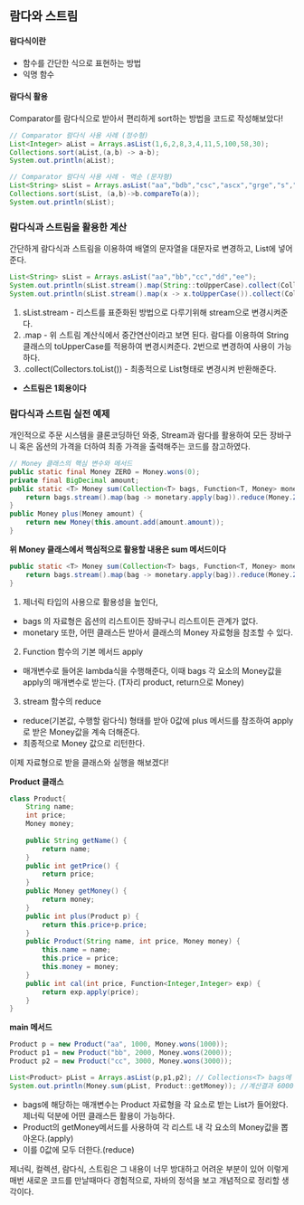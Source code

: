 ## 람다와 스트림
#### 람다식이란
* 함수를 간단한 식으로 표현하는 방법
* 익명 함수

#### 람다식 활용
Comparator를 람다식으로 받아서 편리하게 sort하는 방법을 코드로 작성해보았다!

```java
// Comparator 람다식 사용 사례 (정수형)
List<Integer> aList = Arrays.asList(1,6,2,8,3,4,11,5,100,58,30);
Collections.sort(aList,(a,b) -> a-b);
System.out.println(aList);

// Comparator 람다식 사용 사례 - 역순 (문자형)
List<String> sList = Arrays.asList("aa","bdb","csc","ascx","grge","s","a","bb","cdc");
Collections.sort(sList, (a,b)->b.compareTo(a));
System.out.println(sList);
```

### 람다식과 스트림을 활용한 계산

간단하게 람다식과 스트림을 이용하여 배열의 문자열을 대문자로 변경하고, List에 넣어준다.

```java
List<String> sList = Arrays.asList("aa","bb","cc","dd","ee");
System.out.println(sList.stream().map(String::toUpperCase).collect(Collectors.toList())); // 1. 출력 [AA, BB, CC, DD, EE]
System.out.println(sList.stream().map(x -> x.toUpperCase()).collect(Collectors.toList())); // 2. 출력 [AA, BB, CC, DD, EE], 위 작성문과 동일
```
1. sList.stream - 리스트를 표준화된 방법으로 다루기위해 stream으로 변경시켜준다.
2. .map - 위 스트림 계산식에서 중간연산이라고 보면 된다. 람다를 이용하여 String 클래스의 toUpperCase를 적용하여 변경시켜준다. 2번으로 변경하여 사용이 가능하다.
3. .collect(Collectors.toList()) - 최종적으로 List형태로 변경시켜 반환해준다. 

* **스트림은 1회용이다**

### 람다식과 스트림 실전 예제

개인적으로 주문 시스템을 클론코딩하던 와중, Stream과 람다를 활용하여 모든 장바구니 혹은 옵션의 가격을 더하여 최종 가격을 출력해주는 코드를 참고하였다.

```java
// Money 클래스의 핵심 변수와 메서드
public static final Money ZERO = Money.wons(0);
private final BigDecimal amount;
public static <T> Money sum(Collection<T> bags, Function<T, Money> monetary) {
    return bags.stream().map(bag -> monetary.apply(bag)).reduce(Money.ZERO, Money::plus);
}
public Money plus(Money amount) {
    return new Money(this.amount.add(amount.amount));
}
```

**위 Money 클래스에서 핵심적으로 활용할 내용은 sum 메서드이다**
```java
public static <T> Money sum(Collection<T> bags, Function<T, Money> monetary) {
    return bags.stream().map(bag -> monetary.apply(bag)).reduce(Money.ZERO, Money::plus);
}
```

1. 제너릭 타입의 사용으로 활용성을 높인다, 
 * bags 의 자료형은 옵션의 리스트이든 장바구니 리스트이든 관계가 없다. 
 * monetary 또한, 어떤 클래스든 받아서 클래스의 Money 자료형을 참조할 수 있다.

2. Function 함수의 기본 메서드 apply
 * 매개변수로 들어온 lambda식을 수행해준다, 이때 bags 각 요소의 Money값을 apply의 매개변수로 받는다. (T자리 product, return으로 Money)

3. stream 함수의 reduce
 * reduce(기본값, 수행할 람다식) 형태를 받아 0값에 plus 메서드를 참조하여 apply로 받은 Money값을 계속 더해준다.
 * 최종적으로 Money 값으로 리턴한다.

이제 자료형으로 받을 클래스와 실행을 해보겠다!

**Product 클래스**
```java
class Product{
	String name;
	int price;
	Money money;
	
	public String getName() {
		return name;
	}
	public int getPrice() {
		return price;
	}
	public Money getMoney() {
		return money;
	}
	public int plus(Product p) {
		return this.price+p.price;
	}
	public Product(String name, int price, Money money) {
		this.name = name;
		this.price = price;
		this.money = money;
	}
	public int cal(int price, Function<Integer,Integer> exp) {
		return exp.apply(price);
	}
}
```

**main 메서드**
```java
Product p = new Product("aa", 1000, Money.wons(1000));
Product p1 = new Product("bb", 2000, Money.wons(2000));
Product p2 = new Product("cc", 3000, Money.wons(3000));

List<Product> pList = Arrays.asList(p,p1,p2); // Collections<T> bags에 해당하는 값
System.out.println(Money.sum(pList, Product::getMoney)); //계산결과 6000원이 나온다.
```
* bags에 해당하는 매개변수는 Product 자료형을 각 요소로 받는 List가 들어왔다. 제너릭 덕분에 어떤 클래스든 활용이 가능하다.
* Product의 getMoney메서드를 사용하여 각 리스트 내 각 요소의 Money값을 뽑아온다.(apply)
* 이를 0값에 모두 더한다.(reduce)

제너릭, 컬렉션, 람다식, 스트림은 그 내용이 너무 방대하고 어려운 부분이 있어 이렇게 매번 새로운 코드를 만날때마다 경험적으로, 자바의 정석을 보고 개념적으로 정리할 생각이다. 
		


